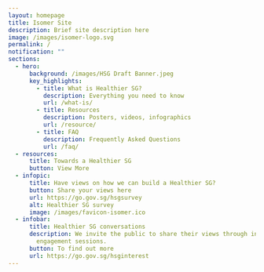 ```yaml
---
layout: homepage
title: Isomer Site
description: Brief site description here
image: /images/isomer-logo.svg
permalink: /
notification: ""
sections:
  - hero:
      background: /images/HSG Draft Banner.jpeg
      key_highlights:
        - title: What is Healthier SG?
          description: Everything you need to know
          url: /what-is/
        - title: Resources
          description: Posters, videos, infographics
          url: /resource/
        - title: FAQ
          description: Frequently Asked Questions
          url: /faq/
  - resources:
      title: Towards a Healthier SG
      button: View More
  - infopic:
      title: Have views on how we can build a Healthier SG?
      button: Share your views here
      url: https://go.gov.sg/hsgsurvey
      alt: Healthier SG survey
      image: /images/favicon-isomer.ico
  - infobar:
      title: Healthier SG conversations
      description: We invite the public to share their views through in-person
        engagement sessions.
      button: To find out more
      url: https://go.gov.sg/hsginterest
---
```

